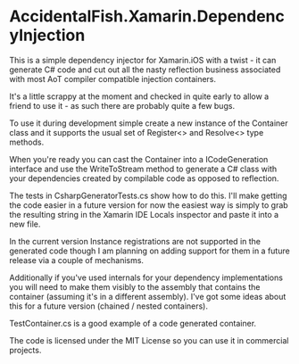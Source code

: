 AccidentalFish.Xamarin.DependencyInjection
==========================================

This is a simple dependency injector for Xamarin.iOS with a twist - it can generate C# code and cut out all the nasty reflection business associated with most AoT compiler compatible injection containers.

It's a little scrappy at the moment and checked in quite early to allow a friend to use it - as such there are probably quite a few bugs.

To use it during development simple create a new instance of the Container class and it supports the usual set of Register<> and Resolve<> type methods.

When you're ready you can cast the Container into a ICodeGeneration interface and use the WriteToStream method to generate a C# class with your dependencies created by compilable code as opposed to reflection.

The tests in CsharpGeneratorTests.cs show how to do this. I'll make getting the code easier in a future version for now the easiest way is simply to grab the resulting string in the Xamarin IDE Locals inspector and paste it into a new file.

In the current version Instance registrations are not supported in the generated code though I am planning on adding support for them in a future release via a couple of mechanisms.

Additionally if you've used internals for your dependency implementations you will need to make them visibly to the assembly that contains the container (assuming it's in a different assembly). I've got some ideas about this for a future version (chained / nested containers).

TestContainer.cs is a good example of a code generated container.

The code is licensed under the MIT License so you can use it in commercial projects.
